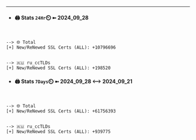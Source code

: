 

---
- #### 🖨️ **Stats** `24Hr`⏲️ ➼ 2024_09_28
```console


--> 🌐 Total
[+] New/ReNewed SSL Certs (ALL): +10796696


--> 🇷🇺 ru_ccTLDs
[+] New/ReNewed SSL Certs (ALL): +198520

```

- #### 🖨️ **Stats** `7Days`⏲️ ➼ 2024_09_28 <--> 2024_09_21
```console


--> 🌐 Total
[+] New/ReNewed SSL Certs (ALL): +61756393


--> 🇷🇺 ru_ccTLDs
[+] New/ReNewed SSL Certs (ALL): +939775

```

